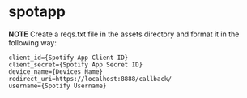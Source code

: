 # spotapp

**NOTE**
Create a reqs.txt file in the assets directory and format it in the following way:
```
client_id={Spotify App Client ID}
client_secret={Spotify App Secret ID}
device_name={Devices Name}
redirect_uri=https://localhost:8888/callback/
username={Spotify Username}
```
